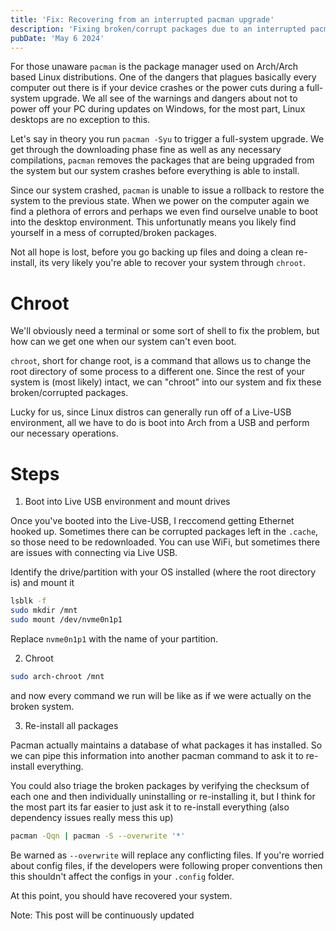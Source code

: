 ```yaml
---
title: 'Fix: Recovering from an interrupted pacman upgrade'
description: 'Fixing broken/corrupt packages due to an interrupted pacman upgrade'
pubDate: 'May 6 2024'
---
```


For those unaware `pacman` is the package manager used on Arch/Arch based Linux distributions. One of the dangers that plagues basically every computer out there is if your device crashes or the power cuts during a full-system upgrade. We all see of the warnings and dangers about not to power off your PC during updates on Windows, for the most part, Linux desktops are no exception to this.

Let's say in theory you run `pacman -Syu` to trigger a full-system upgrade. We get through the downloading phase fine as well as any necessary compilations, `pacman` removes the packages that are being upgraded from the system but our system crashes before everything is able to install.

Since our system crashed, `pacman` is unable to issue a rollback to restore the system to the previous state. When we power on the computer again we find a plethora of errors and perhaps we even find ourselve unable to boot into the desktop environment. This unfortunatly means you likely find yourself in a mess of corrupted/broken packages.

Not all hope is lost, before you go backing up files and doing a clean re-install, its very likely you're able to recover your system through `chroot`.

# Chroot
We'll obviously need a terminal or some sort of shell to fix the problem, but how can we get one when our system can't even boot.

`chroot`, short for change root, is a command that allows us to change the root directory of some process to a different one. Since the rest of your system is (most likely) intact, we can "chroot" into our system and fix these broken/corrupted packages.

Lucky for us, since Linux distros can generally run off of a Live-USB environment, all we have to do is boot into Arch from a USB and perform our necessary operations.

# Steps
1. Boot into Live USB environment and mount drives

Once you've booted into the Live-USB, I reccomend getting Ethernet hooked up. Sometimes there can be corrupted packages left in the `.cache`, so those need to be redownloaded. You can use WiFi, but sometimes there are issues with connecting via Live USB.

Identify the drive/partition with your OS installed (where the root directory is) and mount it
```bash
lsblk -f
sudo mkdir /mnt
sudo mount /dev/nvme0n1p1
```
Replace `nvme0n1p1` with the name of your partition.

2. Chroot
```bash
sudo arch-chroot /mnt
```

and now every command we run will be like as if we were actually on the broken system.

3. Re-install all packages

Pacman actually maintains a database of what packages it has installed. So we can pipe this information into another pacman command to ask it to re-install everything.

You could also triage the broken packages by verifying the checksum of each one and then individually uninstalling or re-installing it, but I think for the most part its far easier to just ask it to re-install everything (also dependency issues really mess this up)

```bash
pacman -Qqn | pacman -S --overwrite '*'
```

Be warned as `--overwrite` will replace any conflicting files. If you're worried about config files, if the developers were following proper conventions then this shouldn't affect the configs in your `.config` folder.


At this point, you should have recovered your system.

Note: This post will be continuously updated